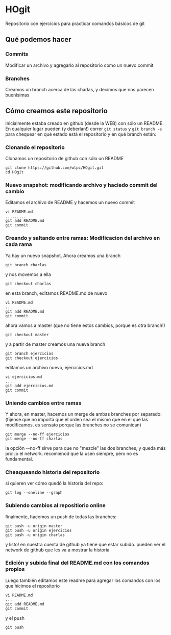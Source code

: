 # HOgit
Repositorio con ejercicios para practicar comandos básicos de git

## Qué podemos hacer

### Commits
Modificar un archivo y agregarlo al repositorio como un nuevo commit

### Branches
Creamos un branch acerca de las charlas, y decimos que nos parecen buenísimas


## Cómo creamos este repositorio

Inicialmente estaba creado en github (desde la WEB) con 
sólo un README. En cualquier lugar pueden (y deberían!)
correr `git status` y `git branch -a` para chequear
en qué estado está el repositorio y en qué branch están:


### Clonando el repositorio
Clonamos un repositorio de github con sólo un README

```
git clone https://github.com/wtpc/HOgit.git
cd HOgit
```


### Nuevo snapshot: modificando archivo y haciedo commit del cambio
Editamos el archivo de README y hacemos un nuevo commit

```
vi README.md
.........
git add README.md
git commit
```


### Creando y saltando entre ramas: Modificacion del archivo en cada rama
Ya hay un nuevo snapshot. Ahora creamos una branch

```
git branch charlas
```

y nos movemos a ella

```
git checkout charlas
```

en esta branch, editamos README.md de nuevo

```
vi README.md
...
git add README.md
git commit
```

ahora vamos a master (que no tiene estos cambios, porque es otra branch!)

```
git checkout master
```

y a partir de master creamos una nueva branch

```
git branch ejercicios
git checkout ejercicios
```

editamos un archivo nuevo, ejercicios.md

```
vi ejercicios.md
...
git add ejercicios.md
git commit
```


### Uniendo cambios entre ramas
Y ahora, en master, hacemos un merge de ambas branches por separado:
(fíjense que no importa que el orden sea el mismo que en el que 
las modificamos. es sensato porque las branches no se comunican)

```
git merge --no-ff ejercicios
git merge --no-ff charlas
```

la opción --no-ff sirve para que no "mezcle" las dos branches, y queda más prolijo el network. recomienod que la usen siempre, pero no es fundamental.


### Cheaqueando historia del repositorio
si quieren ver cómo quedó la historia del repo:

```
git log --oneline --graph
```


### Subiendo cambios al repositiorio online
finalmente, hacemos un push de todas las branches:

```
git push -u origin master
git push -u origin ejercicios
git push -u origin charlas
```

y listo! en nuestra cuenta de github ya tiene que estar subido. pueden ver el network de github que les va a mostrar la historia


### Edición y subida final del README.md con los comandos propios
Luego también editamos este readme para agregar los comandos con los que hicimos el repositorio


```
vi README.md
...
git add README.md
git commit
```

y el push

```
git push
```

